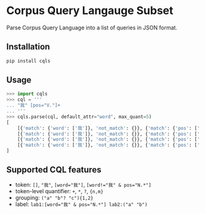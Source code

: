 # Corpus Query Langauge Subset

Parse Corpus Query Language into a list of queries in JSON format.


## Installation

```bash
pip install cqls
```


## Usage

```python
>>> import cqls
>>> cql = '''
... "我" [pos="V."]+
... '''
>>> cqls.parse(cql, default_attr="word", max_quant=5)
[
    [{'match': {'word': ['我']}, 'not_match': {}}, {'match': {'pos': ['V.']}, 'not_match': {}}], 
    [{'match': {'word': ['我']}, 'not_match': {}}, {'match': {'pos': ['V.']}, 'not_match': {}}, {'match': {'pos': ['V.']}, 'not_match': {}}], 
    [{'match': {'word': ['我']}, 'not_match': {}}, {'match': {'pos': ['V.']}, 'not_match': {}}, {'match': {'pos': ['V.']}, 'not_match': {}}, {'match': {'pos': ['V.']}, 'not_match': {}}], 
    [{'match': {'word': ['我']}, 'not_match': {}}, {'match': {'pos': ['V.']}, 'not_match': {}}, {'match': {'pos': ['V.']}, 'not_match': {}}, {'match': {'pos': ['V.']}, 'not_match': {}}, {'match': {'pos': ['V.']}, 'not_match': {}}]
]
```


## Supported CQL features

- token: `[]`, `"我"`, `[word="我"]`, `[word!="我" & pos="N.*"]`
- token-level quantifier: `+`, `*`, `?`, `{n,m}`
- grouping: `("a" "b"? "c"){1,2}`
- label: `lab1:[word="我" & pos="N.*"] lab2:("a" "b")`